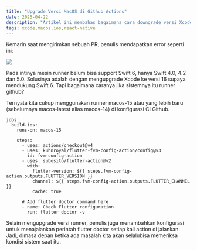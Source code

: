 ```yaml
---
title: "Upgrade Versi MacOS di Github Actions"
date: 2025-04-22
description: "Artikel ini membahas bagaimana cara downgrade versi Xcode di macOS dari versi 16.3 ke 16.2."
tags: xcode,macos,ios,react-native
---
```


Kemarin saat mengirimkan sebuah PR, penulis mendapatkan error seperti ini:

![](/images/posts/macosrunner1.png)

Pada intinya mesin runner belum bisa support Swift 6, hanya Swift 4.0, 4.2 dan 5.0. Solusinya adalah dengan mengupgrade Xcode ke versi 16 supaya mendukung Swift 6. Tapi bagaimana caranya jika sistemnya itu runner github? 

Ternyata kita cukup menggunakan runner macos-15 atau yang lebih baru (sebelumnya macos-latest alias macos-14) di konfigurasi CI Github. 

```
jobs:
  build-ios:
    runs-on: macos-15
    
    steps:
      - uses: actions/checkout@v4
      - uses: kuhnroyal/flutter-fvm-config-action/config@v3
        id: fvm-config-action
      - uses: subosito/flutter-action@v2
        with:
          flutter-version: ${{ steps.fvm-config-action.outputs.FLUTTER_VERSION }}
          channel: ${{ steps.fvm-config-action.outputs.FLUTTER_CHANNEL }}
          cache: true
      
      # Add flutter doctor command here
      - name: Check Flutter configuration
        run: flutter doctor -v
```

Selain mengupgrade versi runner, penulis juga menambahkan konfigurasi untuk menajalankan perintah flutter doctor setiap kali action di jalankan. Jadi, dimasa depan ketika ada masalah kita akan selalubisa memeriksa kondisi sistem saat itu. 